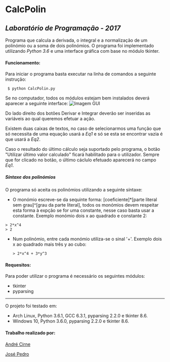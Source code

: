 # CalcPolin
## *Laboratório de Programação - 2017*

Programa que calcula a derivada, o integral e a normalização de um polinómio ou a soma de dois polinómios.
O programa foi implementado utilizando *Python 3.6* e uma interface gráfica com base no módulo tkinter.

#### Funcionamento:
Para iniciar o programa basta executar na linha de comandos a seguinte instrução:
```
 $ python CalcPolin.py
```
Se no computador, todos os módulos estejam bem instalados deverá aparecer a seguinte interface:
![Imagem GUI](http://storage2.static.itmages.com/i/17/0513/h_1494702185_6641697_6c1c628bf5.png)

Do lado direito dos botões Derivar e Integrar deverão ser inseridas as variáveis ao qual queremos efetuar a ação.

Existem duas caixas de textos, no caso de selecionarmos uma função que só necessita de uma equação usará a *Eq1* e só se esta se encontrar vazia é que usará a *Eq2*.

Caso o resultado do último cálculo seja suportado pelo programa, o botão "Utilizar último valor calculado" ficará habilitado para o utilizador. Sempre que for clicado no botão, o último cáclulo efetuado aparecerá no campo *Eq1*.

##### Síntaxe dos polinómios
O programa só aceita os polinómios utilizando a seguinte síntaxe:
* O monómio escreve-se da sequinte forma:  [coeficiente]\*[parte literal sem grau]^[grau da parte literal], todos os monómios devem respeitar esta forma à expção se for uma constante, nesse caso basta usar a constante. Exemplo monómio dois x ao quadrado e constante 2:
```
> 2*x^4
> 2
```

* Num polinómio, entre cada monómio utiliza-se o sinal '+'.
  Exemplo dois x ao quadrado mais três y ao cubo:
  ```
  > 2*x^4 + 3*y^3
  ```


#### Requesitos:
Para poder utilizar o programa é necessário os seguintes módulos:
* tkinter
* pyparsing
----
O projeto foi testado em:
* Arch Linux, Python 3.6.1, GCC 6.3.1, pyparsing 2.2.0 e tkinter 8.6.
* Windows 10, Python 3.6.0, pyparsing 2.2.0 e tkinter 8.6.

#### Trabalho realizado por:

[André Cirne](https://sigarra.up.pt/fcup/pt/fest_geral.cursos_list?pv_num_unico=201505860)

[José Pedro](https://sigarra.up.pt/fcup/pt/fest_geral.cursos_list?pv_num_unico=201503443)
